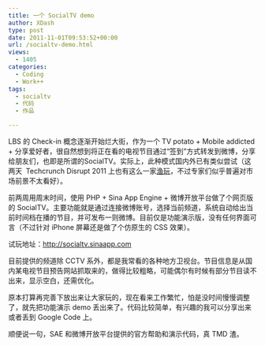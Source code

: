 ```yaml
---
title: 一个 SocialTV demo
author: XDash
type: post
date: 2011-11-01T09:53:52+00:00
url: /socialtv-demo.html
views:
  - 1405
categories:
  - Coding
  - Work++
tags:
  - socialtv
  - 代码
  - 作品

---
```

LBS 的 Check-in 概念逐渐开始烂大街，作为一个 TV potato + Mobile addicted + 分享爱好者，很自然想到将正在看的电视节目通过“签到”方式转发到微博，分享给朋友们，也即是所谓的SocialTV。实际上，此种模式国内外已有类似尝试（这两天  Techcrunch Disrupt 2011 上也有这么一家<a href="http://tech.163.com/11/1101/09/7HP0QMM1000938EN_9.html" target="_blank">渔玩</a>，不过专家们似乎普遍对市场前景不太看好）。

前两周用周末时间，使用 PHP + Sina App Engine + 微博开放平台做了个网页版的 SocialTV。主要功能就是通过连接微博账号，选择当前频道，系统自动给出当前时间档在播的节目，并可发布一则微博。目前仅是功能演示版，没有任何界面可言（不过针对 iPhone 屏幕还是做了个仿原生的 CSS 效果）。

试玩地址：<a href="http://socialtv.sinaapp.com" target="_blank">http://socialtv.sinaapp.com</a>

目前提供的频道除 CCTV 系外，都是我常看的各种地方卫视台。节目信息是从国内某电视节目预告网站抓取来的，做得比较粗略，可能偶尔有时候有部分节目读不出来，显示空白，还需优化。

原本打算再完善下放出来让大家玩的，现在看来工作繁忙，怕是没时间慢慢调整了，就先把功能演示 demo 丢出来了。代码比较简单，有兴趣的我可以分享出来或者丢到 Google Code 上。

顺便说一句，SAE 和微博开放平台提供的官方帮助和演示代码，真 TMD 渣。